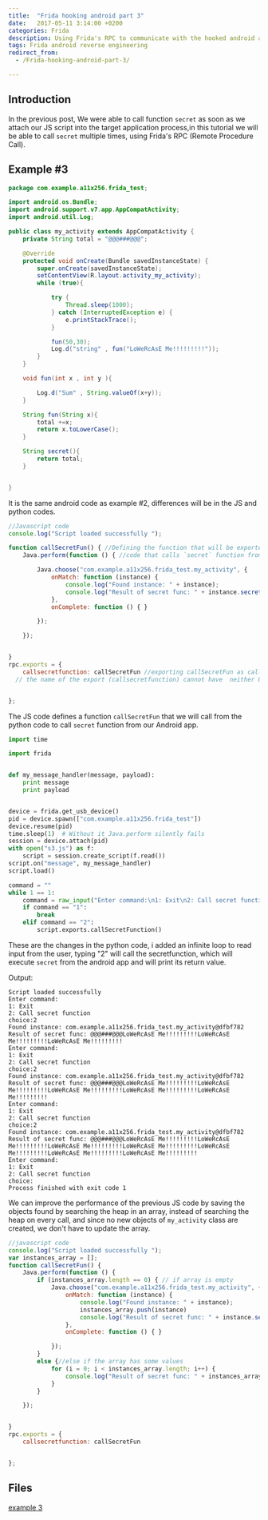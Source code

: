 ```yaml
---
title:  "Frida hooking android part 3"
date:   2017-05-11 3:14:00 +0200
categories: Frida
description: Using Frida's RPC to communicate with the hooked android application.
tags: Frida android reverse engineering
redirect_from:
  - /Frida-hooking-android-part-3/

---
```

## **Introduction**

In the previous post, We were able to call function `secret` as soon as we attach our JS script into the target application process,in this tutorial we will be able to call `secret` multiple times, using Frida's RPC (Remote Procedure Call).



## Example #3

```java
package com.example.a11x256.frida_test;

import android.os.Bundle;
import android.support.v7.app.AppCompatActivity;
import android.util.Log;

public class my_activity extends AppCompatActivity {
    private String total = "@@@###@@@";

    @Override
    protected void onCreate(Bundle savedInstanceState) {
        super.onCreate(savedInstanceState);
        setContentView(R.layout.activity_my_activity);
        while (true){

            try {
                Thread.sleep(1000);
            } catch (InterruptedException e) {
                e.printStackTrace();
            }

            fun(50,30);
            Log.d("string" , fun("LoWeRcAsE Me!!!!!!!!!"));
        }
    }

    void fun(int x , int y ){

        Log.d("Sum" , String.valueOf(x+y));
    }

    String fun(String x){
        total +=x;
        return x.toLowerCase();
    }

    String secret(){
        return total;
    }


}
```

It is the same android code as example #2, differences will be in the JS and python codes.

```javascript
//Javascript code
console.log("Script loaded successfully ");

function callSecretFun() { //Defining the function that will be exported
    Java.perform(function () { //code that calls `secret` function from the previous example

        Java.choose("com.example.a11x256.frida_test.my_activity", {
            onMatch: function (instance) {
                console.log("Found instance: " + instance);
                console.log("Result of secret func: " + instance.secret());
            },
            onComplete: function () { }

        });

    });


}
rpc.exports = {
    callsecretfunction: callSecretFun //exporting callSecretFun as callsecretfunction
  // the name of the export (callsecretfunction) cannot have  neither Uppercase letter nor uderscores.


};
```

The JS code defines a function `callSecretFun` that we will call from the python code to call `secret` function from our Android app.

```python
import time

import frida


def my_message_handler(message, payload):
    print message
    print payload


device = frida.get_usb_device()
pid = device.spawn(["com.example.a11x256.frida_test"])
device.resume(pid)
time.sleep(1)  # Without it Java.perform silently fails
session = device.attach(pid)
with open("s3.js") as f:
    script = session.create_script(f.read())
script.on("message", my_message_handler)
script.load()

command = ""
while 1 == 1:
    command = raw_input("Enter command:\n1: Exit\n2: Call secret function\nchoice:")
    if command == "1":
        break
    elif command == "2":
        script.exports.callSecretFunction()

```

These are the changes in the python code, i added an infinite loop to read input from the user, typing "2" will call the secretfunction, which will execute `secret` from the android app and will print its return value. 



Output:

```
Script loaded successfully 
Enter command:
1: Exit
2: Call secret function
choice:2
Found instance: com.example.a11x256.frida_test.my_activity@dfbf782
Result of secret func: @@@###@@@LoWeRcAsE Me!!!!!!!!!LoWeRcAsE Me!!!!!!!!!LoWeRcAsE Me!!!!!!!!!
Enter command:
1: Exit
2: Call secret function
choice:2
Found instance: com.example.a11x256.frida_test.my_activity@dfbf782
Result of secret func: @@@###@@@LoWeRcAsE Me!!!!!!!!!LoWeRcAsE Me!!!!!!!!!LoWeRcAsE Me!!!!!!!!!LoWeRcAsE Me!!!!!!!!!LoWeRcAsE Me!!!!!!!!!
Enter command:
1: Exit
2: Call secret function
choice:2
Found instance: com.example.a11x256.frida_test.my_activity@dfbf782
Result of secret func: @@@###@@@LoWeRcAsE Me!!!!!!!!!LoWeRcAsE Me!!!!!!!!!LoWeRcAsE Me!!!!!!!!!LoWeRcAsE Me!!!!!!!!!LoWeRcAsE Me!!!!!!!!!LoWeRcAsE Me!!!!!!!!!LoWeRcAsE Me!!!!!!!!!
Enter command:
1: Exit
2: Call secret function
choice:
Process finished with exit code 1
```

We can improve the performance of the previous JS code by saving the objects found by searching the heap in an array, instead of searching the heap on every call, and since no new objects of `my_activity` class are created, we don't have to update the array.

```javascript
//javascript code
console.log("Script loaded successfully ");
var instances_array = [];
function callSecretFun() {
    Java.perform(function () {
        if (instances_array.length == 0) { // if array is empty
            Java.choose("com.example.a11x256.frida_test.my_activity", {
                onMatch: function (instance) {
                    console.log("Found instance: " + instance);
                    instances_array.push(instance)
                    console.log("Result of secret func: " + instance.secret());
                },
                onComplete: function () { }

            });
        }
        else {//else if the array has some values
            for (i = 0; i < instances_array.length; i++) {
                console.log("Result of secret func: " + instances_array[i].secret());
            }
        }

    });


}
rpc.exports = {
    callsecretfunction: callSecretFun


};
```



## Files

[example 3](https://github.com/11x256/frida-android-examples/tree/master/examples/3)
